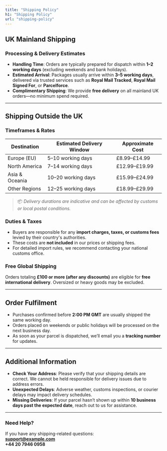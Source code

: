 ```yaml
---
title: "Shipping Policy"
h1: "Shipping Policy"
url: "shipping-policy"
---
```

## **UK Mainland Shipping**

### **Processing & Delivery Estimates**
- **Handling Time**: Orders are typically prepared for dispatch within **1–2 working days** (excluding weekends and bank holidays).
- **Estimated Arrival**: Packages usually arrive within **3–5 working days**, delivered via trusted services such as **Royal Mail Tracked**, **Royal Mail Signed For**, or **Parcelforce**.
- **Complimentary Shipping**: We provide **free delivery** on all mainland UK orders—no minimum spend required.

---

## **Shipping Outside the UK**

### **Timeframes & Rates**

<div class="table">

| Destination       | Estimated Delivery Window | Approximate Cost        |  
|-------------------|---------------------------|--------------------------|  
| Europe (EU)       | 5–10 working days         | £8.99–£14.99             |  
| North America     | 7–14 working days         | £12.99–£19.99            |  
| Asia & Oceania    | 10–20 working days        | £15.99–£24.99            |  
| Other Regions     | 12–25 working days        | £18.99–£29.99            |

</div>

> 📦 *Delivery durations are indicative and can be affected by customs or local postal conditions.*

### **Duties & Taxes**
- Buyers are responsible for any **import charges, taxes, or customs fees** levied by their country's authorities.
- These costs are **not included** in our prices or shipping fees.
- For detailed import rules, we recommend contacting your national customs office.

### **Free Global Shipping**
Orders totaling **£100 or more (after any discounts)** are eligible for **free international delivery**. Oversized or heavy goods may be excluded.

---

## **Order Fulfilment**

- Purchases confirmed before **2:00 PM GMT** are usually shipped the same working day.
- Orders placed on weekends or public holidays will be processed on the next business day.
- As soon as your parcel is dispatched, we’ll email you a **tracking number** for updates.

---

## **Additional Information**

- **Check Your Address**: Please verify that your shipping details are correct. We cannot be held responsible for delivery issues due to address errors.
- **Unexpected Delays**: Adverse weather, customs inspections, or courier delays may impact delivery schedules.
- **Missing Deliveries**: If your parcel hasn’t shown up within **10 business days past the expected date**, reach out to us for assistance.

---

### **Need Help?**
If you have any shipping-related questions:  
**support@example.com**  
**+44 20 7946 0958**
